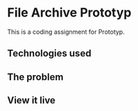 # File Archive Prototyp

This is a coding assignment for Prototyp. 

## Technologies used 


## The problem


## View it live


